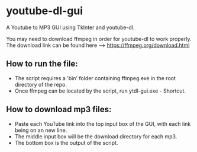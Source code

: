 # youtube-dl-gui

A Youtube to MP3 GUI using TkInter and youtube-dl.

You may need to download ffmpeg in order for youtube-dl to work properly.
The download link can be found here --> https://ffmpeg.org/download.html

## How to run the file:
- The script requires a 'bin' folder containing ffmpeg.exe in the root directory of the repo.
- Once ffmpeg can be located by the script, run ytdl-gui.exe - Shortcut.

## How to download mp3 files:
- Paste each YouTube link into the top input box of the GUI, with each link being on an new line.
- The middle input box will be the download directory for each mp3.
- The bottom box is the output of the script.
